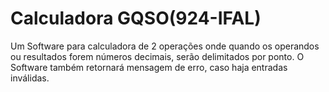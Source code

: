 # Calculadora GQSO(924-IFAL)
Um Software para calculadora de 2 operações onde quando os operandos ou resultados forem números decimais, serão delimitados por ponto. O Software também retornará mensagem de erro, caso haja entradas inválidas.
